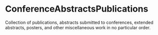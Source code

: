 # ConferenceAbstractsPublications
Collection of publications, abstracts submitted to conferences, extended abstracts, posters, and other miscellaneous work in no particular order.
